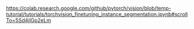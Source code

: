 https://colab.research.google.com/github/pytorch/vision/blob/temp-tutorial/tutorials/torchvision_finetuning_instance_segmentation.ipynb#scrollTo=5Sd4jlGp2eLm